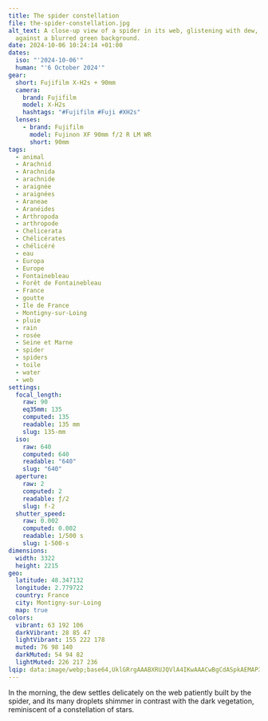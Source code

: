```yaml
---
title: The spider constellation
file: the-spider-constellation.jpg
alt_text: A close-up view of a spider in its web, glistening with dew, set
  against a blurred green background.
date: 2024-10-06 10:24:14 +01:00
dates:
  iso: "'2024-10-06'"
  human: "'6 October 2024'"
gear:
  short: Fujifilm X-H2s + 90mm
  camera:
    brand: Fujifilm
    model: X-H2s
    hashtags: "#Fujifilm #Fuji #XH2s"
  lenses:
    - brand: Fujifilm
      model: Fujinon XF 90mm f/2 R LM WR
      short: 90mm
tags:
  - animal
  - Arachnid
  - Arachnida
  - arachnide
  - araignée
  - araignées
  - Araneae
  - Aranéides
  - Arthropoda
  - arthropode
  - Chelicerata
  - Chélicérates
  - chélicéré
  - eau
  - Europa
  - Europe
  - Fontainebleau
  - Forêt de Fontainebleau
  - France
  - goutte
  - Ile de France
  - Montigny-sur-Loing
  - pluie
  - rain
  - rosée
  - Seine et Marne
  - spider
  - spiders
  - toile
  - water
  - web
settings:
  focal_length:
    raw: 90
    eq35mm: 135
    computed: 135
    readable: 135 mm
    slug: 135-mm
  iso:
    raw: 640
    computed: 640
    readable: "640"
    slug: "640"
  aperture:
    raw: 2
    computed: 2
    readable: ƒ/2
    slug: f-2
  shutter_speed:
    raw: 0.002
    computed: 0.002
    readable: 1/500 s
    slug: 1-500-s
dimensions:
  width: 3322
  height: 2215
geo:
  latitude: 48.347132
  longitude: 2.779722
  country: France
  city: Montigny-sur-Loing
  map: true
colors:
  vibrant: 63 192 106
  darkVibrant: 28 85 47
  lightVibrant: 155 222 178
  muted: 76 98 140
  darkMuted: 54 94 82
  lightMuted: 226 217 236
lqip: data:image/webp;base64,UklGRrgAAABXRUJQVlA4IKwAAACwBgCdASpkAEMAP3Guyl4/uLwtqhRrU/AuCWcA093mAZgMHwWWExTWImSI+TRFH6lxz8VVrn2Py7LLJs3vAAD+7Q598tzvMmkrKDdEhEsalyOsXqnNJqpH1czj1jA4oTF3Mu2wWPFBfJQptN2WT25LD+Dm8iRg/pjowrf4Ynl60sQk6RmODxA7XuM1nypv8jgyGHSz1DlqQLM9tA6uWeIFZcysW72WnIP9dAAA
---
```


In the morning, the dew settles delicately on the web patiently built by the spider, and its many droplets shimmer in contrast with the dark vegetation, reminiscent of a constellation of stars.
